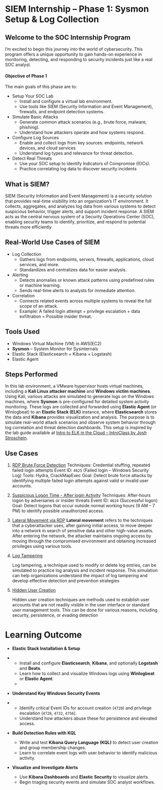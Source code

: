 # SIEM Internship – Phase 1: Sysmon Setup & Log Collection

## **Welcome to the SOC Internship Program**

 I’m excited to begin this journey into the world of cybersecurity. This program offers a unique opportunity to gain hands-on experience in monitoring, detecting, and responding to security incidents just like a real SOC analyst.

#### Objective of Phase 1
The main goals of this phase are to:
-  Setup Your SOC Lab
	- Install and configure a virtual lab environment.
	- Use tools like SIEM (Security Information and Event Management), firewalls, and endpoint detection systems.
-  Simulate Basic Attacks
	- Generate common attack scenarios (e.g., brute force, malware, phishing).
	- Understand how attackers operate and how systems respond.
- Configure Log Sources
	 - Enable and collect logs from key sources: endpoints, network devices, and cloud services
	 - Understand log types and relevance for threat detection.
- Detect Real Threats
	- Use your SOC setup to identify Indicators of Compromise (IOCs).
	- Practice correlating log data to discover security incidents

## What is SIEM?

SIEM (Security Information and Event Management) is a security solution that provides real-time visibility into an organization’s IT environment. It collects, aggregates, and analyzes log data from various systems to detect suspicious behavior, trigger alerts, and support incident response. A SIEM acts as the central nervous system of a Security Operations Center (SOC), enabling security teams to identify, prioritize, and respond to potential threats more efficiently

## Real-World Use Cases of SIEM
- Log Collection
	- Gathers logs from endpoints, servers, firewalls, applications, cloud services, and more.
	- Standardizes and centralizes data for easier analysis.
- Alerting
	 - Detects anomalies or known attack patterns using predefined rules or machine learning.
	 - Sends real-time alerts to analysts for immediate attention.
- Correlation
	-  Connects related events across multiple systems to reveal the full scope of an attack.
	- Example: A failed login attempt + privilege escalation + data exfiltration = Possible insider threat.
## Tools Used

- Windows Virtual Machine (VM) in AWS(EC2)
- **Sysmon** – System Monitor for Sysinternals
- Elastic Stack (Elasticsearch + Kibana + Logstash)
- Elastic Agent 

## Steps Performed

In this lab environment, a VMware hypervisor hosts virtual machines, including a **Kali Linux attacker machine** and **Windows victim machines**. Using Kali, various attacks are simulated to generate logs on the Windows machines, where **Sysmon** is pre-configured for detailed system activity monitoring. These logs are collected and forwarded using **Elastic Agent** (or Winlogbeat) to an **Elastic Stack (ELK)** instance, where **Elasticsearch** stores the data and **Kibana** provides visualization and analysis. The purpose is to simulate real-world attack scenarios and observe system behavior through log correlation and threat detection dashboards. This setup is inspired by the lab guide available at [Intro to ELK in the Cloud – IntroClass by Josh Stroschein](https://github.com/strandjs/IntroLabs/blob/master/IntroClassFiles/Tools/IntroClass/md/elk_in_the_cloud.md).

## Use Cases

1. [ RDP Brute Force Detection](<writeups/Use Case 1 Brute Force Detection/Readme.md>)
	Techniques: Credential stuffing, repeated failed login attempts Event ID: `4625` (Failed login – Windows Security Log) Tools: Hydra, CrackMapExec
	Goal: Detect brute force attacks by identifying multiple failed login attempts against valid or invalid user accounts.
	
2. [ Suspicious Logon Time - After login Activity](<writeups/Use Case 2 Suspicious Logon Times/Readme.md>)
    Techniques: After-hours logon by adversaries or insider threats
    Event ID: `4624` (Successful logon)
    Goal: Detect logons that occur outside normal working hours (9 AM – 7 PM) to identify possible unauthorized access.

3. [Lateral Movement via RDP](<writeups/Use Case 3 Lateral Movement Via RDP/Readme.md>)
    **Lateral movement** refers to the techniques that a cyberattacker uses, after gaining initial access, to move deeper into a network in search of sensitive data and other high-value assets. After entering the network, the attacker maintains ongoing access by moving through the compromised environment and obtaining increased privileges using various tools.
    
4. [Log Tampering](<writeups/Use Case 4 Log Tampering/Readme.md>)

    Log tampering, a technique used to modify or delete log entries, can be simulated to practice log analysis and incident response. This simulation can help organizations understand the impact of log tampering and develop effective detection and prevention strategies
    
5. [Hidden User Creation](<writeups/Use Case 5 Hidden User Creation/Readme.md>)

	  Hidden user creation techniques are methods used to establish user accounts that are not readily visible in the user interface or standard user management tools. This can be done for various reasons, including security, persistence, or evading detection
# Learning Outcome

- **Elastic Stack Installation & Setup**
- 
    - Install and configure **Elasticsearch**, **Kibana**, and optionally **Logstash** and **Beats**.
    - Learn how to collect and visualize Windows logs using **Winlogbeat** or **Elastic Agent**.
    - 
- **Understand Key Windows Security Events**
- 
    - Identify critical Event IDs for account creation (`4720`) and privilege escalation (`4728`, `4732`, `4756`).
    - Understand how attackers abuse these for persistence and elevated access.
        
- **Build Detection Rules with KQL**
    
    - Write and test **Kibana Query Language (KQL)** to detect user creation and group membership changes.
    - Learn to correlate event logs with user behavior to identify malicious activity.
        
- **Visualize and Investigate Alerts**
    
    - Use **Kibana Dashboards** and **Elastic Security** to visualize alerts.
    - Begin triaging security events and simulate SOC analyst workflows.

